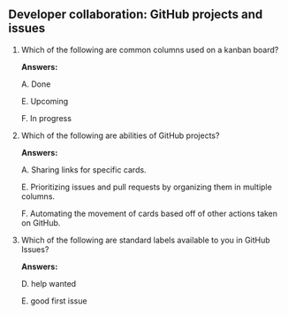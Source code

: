 ## Developer collaboration: GitHub projects and issues

1. Which of the following are common columns used on a kanban board?

    **Answers:**

    A. Done

    E. Upcoming

    F. In progress

2.  Which of the following are abilities of GitHub projects?

    **Answers:**

    A. Sharing links for specific cards.

    E. Prioritizing issues and pull requests by organizing them in multiple columns.

    F. Automating the movement of cards based off of other actions taken on GitHub.

3.  Which of the following are standard labels available to you in GitHub Issues?

    **Answers:**

    D. help wanted

    E. good first issue
